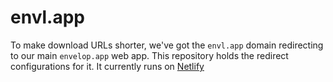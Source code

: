 # envl.app

To make download URLs shorter, we've got the `envl.app` domain redirecting to our main `envelop.app` web app. This repository holds the redirect configurations for it. It currently runs on [Netlify](https://www.netlify.com)
